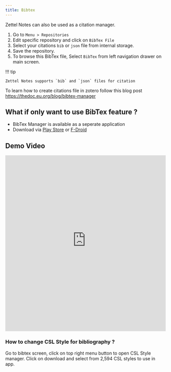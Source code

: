 ```yaml
---
title: Bibtex 
---
```


Zettel Notes can also be used as a citation manager.

1. Go to `Menu > Repositories`
2. Edit specific repository and click on `BibTex File`
3. Select your citations `bib` or `json` file from internal storage.
4. Save the repository.
5. To browse this BibTex file, Select `BibTex` from left navigation drawer on main screen.

!!! tip

    Zettel Notes supports `bib` and `json` files for citation


To learn how to create citations file in zotero follow this blog post https://thedoc.eu.org/blog/bibtex-manager

## What if only want to use BibTex feature ?

- BibTex Manager is available as a seperate application 
- Download via [Play Store](https://play.google.com/store/apps/details?id=org.eu.thedoc.bibtexmanager) or [F-Droid](https://thedoc.eu.org/fdroid/) 

## Demo Video

<iframe width="100%" height="550px" src="https://www.youtube-nocookie.com/embed/70-TkT_Hhx0?si=gsf9WQJpcNMETvys" title="YouTube video player" frameborder="0" allow="accelerometer; clipboard-write; encrypted-media; gyroscope; picture-in-picture; web-share" allowfullscreen></iframe>

### How to change CSL Style for bibliography ?

Go to bibtex screen, click on top right menu button to open CSL Style manager. Click on download and select from 2,594 CSL styles to use in app.